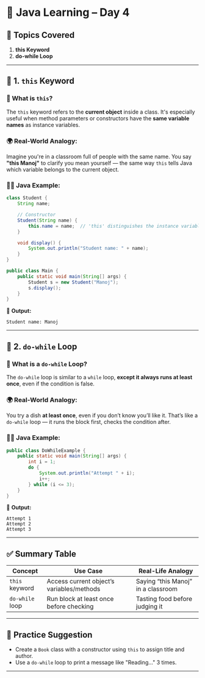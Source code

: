 # 🧠 Java Learning – Day 4

## 📘 Topics Covered
1. **this Keyword**
2. **do-while Loop**

---

## 🔹 1. `this` Keyword

### 🔸 What is `this`?
The `this` keyword refers to the **current object** inside a class. It's especially useful when method parameters or constructors have the **same variable names** as instance variables.

### 🌍 Real-World Analogy:
Imagine you're in a classroom full of people with the same name. You say **"this Manoj"** to clarify you mean yourself — the same way `this` tells Java which variable belongs to the current object.

### 🧑‍💻 Java Example:

```java
class Student {
    String name;

    // Constructor
    Student(String name) {
        this.name = name;  // 'this' distinguishes the instance variable from the parameter
    }

    void display() {
        System.out.println("Student name: " + name);
    }
}

public class Main {
    public static void main(String[] args) {
        Student s = new Student("Manoj");
        s.display();
    }
}
```

🧠 **Output:**
```
Student name: Manoj
```

---

## 🔹 2. `do-while` Loop

### 🔸 What is a `do-while` Loop?
The `do-while` loop is similar to a `while` loop, **except it always runs at least once**, even if the condition is false.

### 🌍 Real-World Analogy:
You try a dish **at least once**, even if you don’t know you’ll like it. That’s like a `do-while` loop — it runs the block first, checks the condition after.

### 🧑‍💻 Java Example:

```java
public class DoWhileExample {
    public static void main(String[] args) {
        int i = 1;
        do {
            System.out.println("Attempt " + i);
            i++;
        } while (i <= 3);
    }
}
```

🧠 **Output:**
```
Attempt 1
Attempt 2
Attempt 3
```

---

## ✅ Summary Table

| Concept         | Use Case                                  | Real-Life Analogy                        |
|-----------------|---------------------------------------------|-------------------------------------------|
| `this` keyword  | Access current object’s variables/methods   | Saying “this Manoj” in a classroom        |
| `do-while` loop | Run block at least once before checking     | Tasting food before judging it            |

---

## 📌 Practice Suggestion
- Create a `Book` class with a constructor using `this` to assign title and author.
- Use a `do-while` loop to print a message like "Reading..." 3 times.

---
